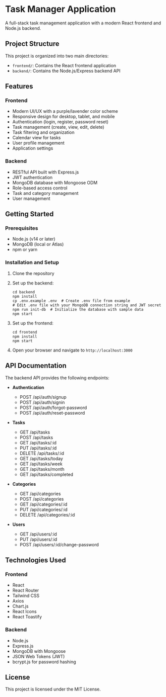 # Task Manager Application

A full-stack task management application with a modern React frontend and Node.js backend.

## Project Structure

This project is organized into two main directories:

- `frontend/`: Contains the React frontend application
- `backend/`: Contains the Node.js/Express backend API

## Features

### Frontend
- Modern UI/UX with a purple/lavender color scheme
- Responsive design for desktop, tablet, and mobile
- Authentication (login, register, password reset)
- Task management (create, view, edit, delete)
- Task filtering and organization
- Calendar view for tasks
- User profile management
- Application settings

### Backend
- RESTful API built with Express.js
- JWT authentication
- MongoDB database with Mongoose ODM
- Role-based access control
- Task and category management
- User management

## Getting Started

### Prerequisites
- Node.js (v14 or later)
- MongoDB (local or Atlas)
- npm or yarn

### Installation and Setup

1. Clone the repository
2. Set up the backend:
   ```
   cd backend
   npm install
   cp .env.example .env  # Create .env file from example
   # Edit .env file with your MongoDB connection string and JWT secret
   npm run init-db  # Initialize the database with sample data
   npm start
   ```

3. Set up the frontend:
   ```
   cd frontend
   npm install
   npm start
   ```

4. Open your browser and navigate to `http://localhost:3000`

## API Documentation

The backend API provides the following endpoints:

- **Authentication**
  - POST /api/auth/signup
  - POST /api/auth/signin
  - POST /api/auth/forgot-password
  - POST /api/auth/reset-password

- **Tasks**
  - GET /api/tasks
  - POST /api/tasks
  - GET /api/tasks/:id
  - PUT /api/tasks/:id
  - DELETE /api/tasks/:id
  - GET /api/tasks/today
  - GET /api/tasks/week
  - GET /api/tasks/month
  - GET /api/tasks/completed

- **Categories**
  - GET /api/categories
  - POST /api/categories
  - GET /api/categories/:id
  - PUT /api/categories/:id
  - DELETE /api/categories/:id

- **Users**
  - GET /api/users/:id
  - PUT /api/users/:id
  - POST /api/users/:id/change-password

## Technologies Used

### Frontend
- React
- React Router
- Tailwind CSS
- Axios
- Chart.js
- React Icons
- React Toastify

### Backend
- Node.js
- Express.js
- MongoDB with Mongoose
- JSON Web Tokens (JWT)
- bcrypt.js for password hashing

## License

This project is licensed under the MIT License.
